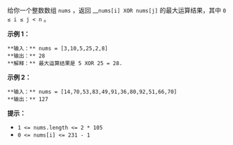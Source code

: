 给你一个整数数组 `nums` ，返回 __`nums[i] XOR nums[j]` 的最大运算结果，其中 `0 ≤ i ≤ j < n` 。



**示例 1：**

    
    
    **输入：** nums = [3,10,5,25,2,8]
    **输出：** 28
    **解释：** 最大运算结果是 5 XOR 25 = 28.

**示例 2：**

    
    
    **输入：** nums = [14,70,53,83,49,91,36,80,92,51,66,70]
    **输出：** 127
    



**提示：**

  * `1 <= nums.length <= 2 * 105`
  * `0 <= nums[i] <= 231 - 1`

